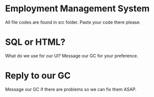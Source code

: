 # Employment Management System

All file codes are found in src folder. Paste your code there please.

# SQL or HTML?
What do we use for our UI? Message our GC for your preference.

# Reply to our GC
Message our GC if there are problems so we can fix them ASAP.

